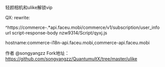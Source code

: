 轻颜相机和ulike解锁vip

QX: rewrite:

^https:\/\/commerce-.*api\.faceu\.mobi\/commerce\/v1\/subscription\/user_info url script-response-body nzw9314/Script/qyxj.js

hostname:commerce-i18n-api.faceu.mobi,commerce-api.faceu.mobi


作者  @songyangzz
Fork地址： https://github.com/songyangzz/QuantumultX/tree/master/ulike
